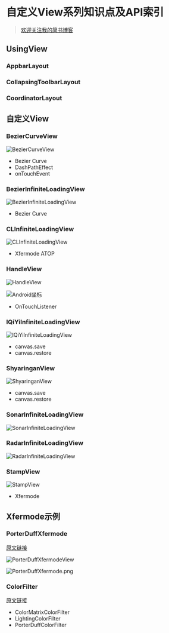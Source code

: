 # 自定义View系列知识点及API索引

> [欢迎关注我的简书博客](http://www.jianshu.com/users/2471a8f0e7a5/latest_articles)

## UsingView

### AppbarLayout
### CollapsingToolbarLayout
### CoordinatorLayout

## 自定义View

### BezierCurveView
![BezierCurveView](./img/BezierCurveView.gif)
- Bezier Curve
- DashPathEffect
- onTouchEvent

### BezierInfiniteLoadingView
![BezierInfiniteLoadingView](./img/BezierInfiniteLoadingView.gif)
- Bezier Curve

### CLInfiniteLoadingView
![CLInfiniteLoadingView](./img/CLInfiniteLoadingView.gif)
- Xfermode ATOP

### HandleView
![HandleView](./img/HandleView.gif)

![Android坐标](./img/Coordinator.png)

- OnTouchListener

### IQiYiInfiniteLoadingView
![IQiYiInfiniteLoadingView](./img/IQiYiInfiniteLoadingView.gif)
- canvas.save
- canvas.restore

### ShyaringanView
![ShyaringanView](./img/ShyaringanView.gif)
- canvas.save
- canvas.restore

### SonarInfiniteLoadingView
![SonarInfiniteLoadingView](./img/SonarInfiniteLoadingView.gif)

### RadarInfiniteLoadingView
![RadarInfiniteLoadingView](./img/RadarInfiniteLoadingView.gif)

### StampView
![StampView](./img/StampView.jpg)
- Xfermode

## Xfermode示例

### PorterDuffXfermode
[原文链接](http://blog.csdn.net/allen315410/article/details/45077165)

![PorterDuffXfermodeView](./img/PorterDuffXfermodeView.jpg)

![PorterDuffXfermode.png](./img/PorterDuffXfermode-Form.png)

### ColorFilter
[原文链接](http://www.cnblogs.com/tianzhijiexian/p/4297104.html)

- ColorMatrixColorFilter
- LightingColorFilter
- PorterDuffColorFilter